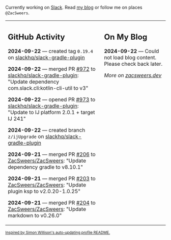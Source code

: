 Currently working on [Slack](https://slack.com/). Read [my blog](https://zacsweers.dev/) or follow me on places `@ZacSweers`.

<table><tr><td valign="top" width="60%">

## GitHub Activity
<!-- githubActivity starts -->
**2024-09-22** — created tag `0.19.4` on [slackhq/slack-gradle-plugin](https://github.com/slackhq/slack-gradle-plugin)

**2024-09-22** — merged PR [#972](https://github.com/slackhq/slack-gradle-plugin/pull/972) to [slackhq/slack-gradle-plugin](https://github.com/slackhq/slack-gradle-plugin): "Update dependency com.slack.cli:kotlin-cli-util to v3"

**2024-09-22** — opened PR [#973](https://github.com/slackhq/slack-gradle-plugin/pull/973) to [slackhq/slack-gradle-plugin](https://github.com/slackhq/slack-gradle-plugin): "Update to IJ platform 2.0.1 + target IJ 241"

**2024-09-22** — created branch `z/ijUpgrade` on [slackhq/slack-gradle-plugin](https://github.com/slackhq/slack-gradle-plugin)

**2024-09-21** — merged PR [#206](https://github.com/ZacSweers/ZacSweers/pull/206) to [ZacSweers/ZacSweers](https://github.com/ZacSweers/ZacSweers): "Update dependency gradle to v8.10.1"

**2024-09-21** — merged PR [#203](https://github.com/ZacSweers/ZacSweers/pull/203) to [ZacSweers/ZacSweers](https://github.com/ZacSweers/ZacSweers): "Update plugin ksp to v2.0.20-1.0.25"

**2024-09-21** — merged PR [#204](https://github.com/ZacSweers/ZacSweers/pull/204) to [ZacSweers/ZacSweers](https://github.com/ZacSweers/ZacSweers): "Update markdown to v0.26.0"
<!-- githubActivity ends -->
</td><td valign="top" width="40%">

## On My Blog
<!-- blog starts -->
**2024-09-22** — Could not load blog content. Please check back later.
<!-- blog ends -->
_More on [zacsweers.dev](https://zacsweers.dev/)_
</td></tr></table>

<sub><a href="https://simonwillison.net/2020/Jul/10/self-updating-profile-readme/">Inspired by Simon Willison's auto-updating profile README.</a></sub>